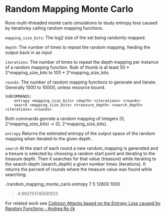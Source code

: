 # Random Mapping Monte Carlo

Runs multi-threaded monte carlo simulations to study entropy loss caused by iterativley calling random mapping functions.

`mapping_size_bits`: The log2 size of the set being randomly mapped. 

`depth`: The number of times to repeat the random mapping, feeding the output back in as input

`iterations`: The number of times to repeat the depth mapping per instance of a random mapping function. Rule of thumb is at least 50 * 2^mapping_size_bits to 100 * 2^mapping_size_bits.

`rounds`: The number of random mapping functions to generate and iterate. Generally 1000 to 10000, unless resource bound. 


```
SUBCOMMANDS:
    entropy <mapping_size_bits> <depth> <iterations> <rounds>
    search <mapping_size_bits> <treasure_depth> <search_depth> <iterations> <rounds>
```

Both commands genrate a random mapping of integers [0, 2^mapping_size_bits) -> [0, 2^mapping_size_bits). 

`entropy` Returns the estimated entropy of the output space of the random mapping when iterated to the given depth.

`search` At the start of each round a new random_mapping is generated and a tresure is selected by choosing a random start point and iterating to the treasure depth. Then it searches for that value (treasure) while iterating to the search depth (search_depth) a given number times (iterations). It returns the percent of rounds where the treasure value was found while searching.

./random_mapping_monte_carlo entropy 7 5 12800 1000
> 4.993751745581513

For related work see [Collision Attacks based on the Entropy Loss caused by Random Functions - Andrea Ro ̈ck](https://www.rocq.inria.fr/secret/Andrea.Roeck/pdfs/wework_randFct.pdf)
